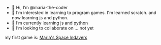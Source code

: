 - 👋 Hi, I’m @maria-the-coder
- 👀 I’m interested in learning to program games. I'm learned scratch. and now learning js and python.
- 🌱 I’m currently learning js and python
- 💞️ I’m looking to collaborate on ... not yet

my first game is: [Maria's Space Indavers](https://maria-the-coder.github.io/my-space-invaders/)

<!---
maria-the-coder/maria-the-coder is a ✨ special ✨ repository because its `README.md` (this file) appears on your GitHub profile.
You can click the Preview link to take a look at your changes.
--->
